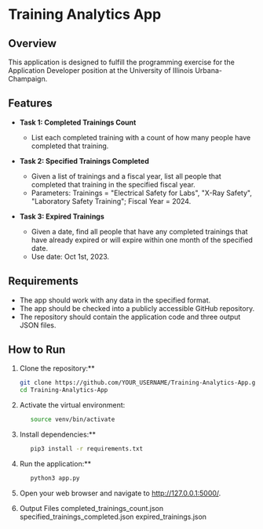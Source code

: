 # Training Analytics App

## Overview

This application is designed to fulfill the programming exercise for the Application Developer position at the University of Illinois Urbana-Champaign.

## Features

- **Task 1: Completed Trainings Count**
  - List each completed training with a count of how many people have completed that training.

- **Task 2: Specified Trainings Completed**
  - Given a list of trainings and a fiscal year, list all people that completed that training in the specified fiscal year.
  - Parameters: Trainings = "Electrical Safety for Labs", "X-Ray Safety", "Laboratory Safety Training"; Fiscal Year = 2024.

- **Task 3: Expired Trainings**
  - Given a date, find all people that have any completed trainings that have already expired or will expire within one month of the specified date.
  - Use date: Oct 1st, 2023.

## Requirements

- The app should work with any data in the specified format.
- The app should be checked into a publicly accessible GitHub repository.
- The repository should contain the application code and three output JSON files.

## How to Run

1. Clone the repository:**

   ```bash
   git clone https://github.com/YOUR_USERNAME/Training-Analytics-App.git
   cd Training-Analytics-App

2. Activate the virtual environment:
   ```bash
      source venv/bin/activate
3. Install dependencies:**
   
   ```bash
      pip3 install -r requirements.txt

4. Run the application:**
   ```bash
      python3 app.py
5. Open your web browser and navigate to http://127.0.0.1:5000/.




6. Output Files
completed_trainings_count.json
specified_trainings_completed.json
expired_trainings.json
